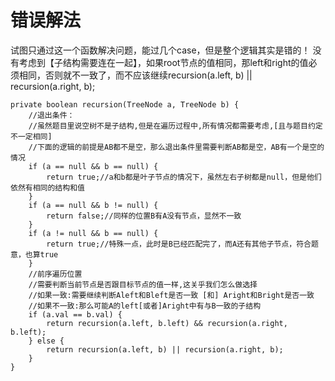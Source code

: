 # 错误解法

试图只通过这一个函数解决问题，能过几个case，但是整个逻辑其实是错的！ 没有考虑到【子结构需要连在一起】，如果root节点的值相同，那left和right的值必须相同，否则就不一致了，而不应该继续recursion(a.left, b)
|| recursion(a.right, b);

    private boolean recursion(TreeNode a, TreeNode b) {
        //退出条件：
        //虽然题目里说空树不是子结构,但是在遍历过程中,所有情况都需要考虑,[且与题目约定不一定相同]
        //下面的逻辑的前提是AB都不是空，那么退出条件里需要判断AB都是空，AB有一个是空的情况
        if (a == null && b == null) {
            return true;//a和b都是叶子节点的情况下，虽然左右子树都是null，但是他们依然有相同的结构和值
        }
        if (a == null && b != null) {
            return false;//同样的位置B有A没有节点，显然不一致
        }
        if (a != null && b == null) {
            return true;//特殊一点，此时是B已经匹配完了，而A还有其他子节点，符合题意，也算true
        }
        //前序遍历位置
        //需要判断当前节点是否跟目标节点的值一样,这关乎我们怎么做选择
        //如果一致:需要继续判断Aleft和Bleft是否一致 [和] Aright和Bright是否一致
        //如果不一致:那么可能A的left[或者]Aright中有与B一致的子结构
        if (a.val == b.val) {
            return recursion(a.left, b.left) && recursion(a.right, b.left);
        } else {
            return recursion(a.left, b) || recursion(a.right, b);
        }
    }
